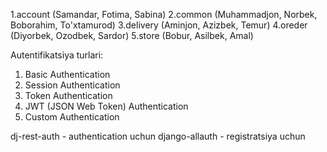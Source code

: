 1.account (Samandar, Fotima, Sabina)
2.common (Muhammadjon, Norbek, Boborahim, To'xtamurod)
3.delivery (Aminjon, Azizbek, Temur)
4.oreder (Diyorbek, Ozodbek, Sardor)
5.store (Bobur, Asilbek, Amal)

Autentifikatsiya turlari:
1. Basic Authentication
2. Session Authentication
3. Token Authentication
4. JWT (JSON Web Token) Authentication
5. Custom Authentication

dj-rest-auth - authentication uchun
django-allauth - registratsiya uchun